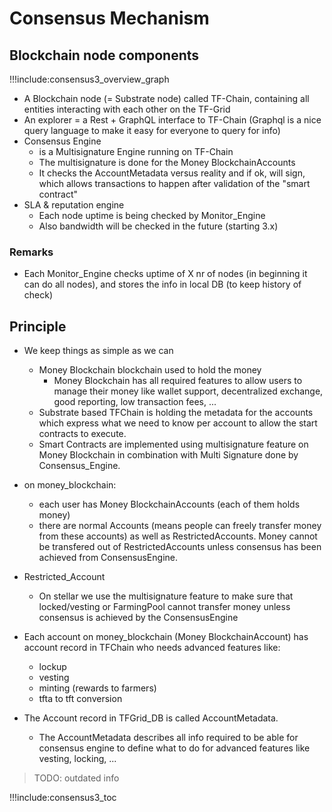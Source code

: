 # Consensus Mechanism

## Blockchain node components

!!!include:consensus3_overview_graph

- A Blockchain node (= Substrate node) called TF-Chain, containing all entities interacting with each other on the TF-Grid
- An explorer = a Rest + GraphQL interface to TF-Chain (Graphql is a nice query language to make it easy for everyone to query for info)
- Consensus Engine
  - is a Multisignature Engine running on TF-Chain
  - The multisignature is done for the Money BlockchainAccounts
  - It checks the AccountMetadata versus reality and if ok, will sign, which allows transactions to happen after validation of the "smart contract"
- SLA & reputation engine
  - Each node uptime is being checked by Monitor_Engine
  - Also bandwidth will be checked in the future (starting 3.x)

### Remarks

- Each Monitor_Engine checks uptime of X nr of nodes (in beginning it can do all nodes), and stores the info in local DB (to keep history of check)

## Principle

- We keep things as simple as we can
  - Money Blockchain blockchain used to hold the money
    - Money Blockchain has all required features to allow users to manage their money like wallet support, decentralized exchange, good reporting, low transaction fees, ...
  - Substrate based TFChain is holding the metadata for the accounts which express what we need to know per account to allow the start contracts to execute.
  - Smart Contracts are implemented using multisignature feature on Money Blockchain in combination with Multi Signature done by Consensus_Engine.
- on money_blockchain:
  - each user has Money BlockchainAccounts (each of them holds money)
  - there are normal Accounts (means people can freely transfer money from these accounts) as well as RestrictedAccounts. Money cannot be transfered out of RestrictedAccounts unless consensus has been achieved from ConsensusEngine.
- Restricted_Account
  - On stellar we use the multisignature feature to make sure that locked/vesting or FarmingPool cannot transfer money unless consensus is achieved by the ConsensusEngine

- Each account on money_blockchain (Money BlockchainAccount) has account record in TFChain who needs advanced features like:
  - lockup
  - vesting
  - minting (rewards to farmers)
  - tfta to tft conversion

- The Account record in TFGrid_DB is called AccountMetadata.
  - The AccountMetadata describes all info required to be able for consensus engine to define what to do for advanced features like vesting, locking, ...

> TODO: outdated info

!!!include:consensus3_toc